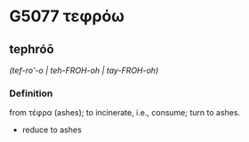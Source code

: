 # G5077 τεφρόω

## tephróō

_(tef-ro'-o | teh-FROH-oh | tay-FROH-oh)_

### Definition

from τέφρα (ashes); to incinerate, i.e., consume; turn to ashes.

- reduce to ashes

